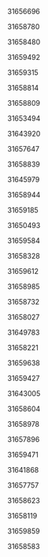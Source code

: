31656696

31658780

31658480

31659492

31659315

31658814

31658809

31653494

31643920

31657647

31658839

31645979

31658944

31659185

31650493

31659584

31658328

31659612

31658985

31658732

31658027

31649783

31658221

31659638

31659427

31643005

31658604

31658978

31657896

31659471

31641868

31657757

31658623

31658119

31659859

31658583

